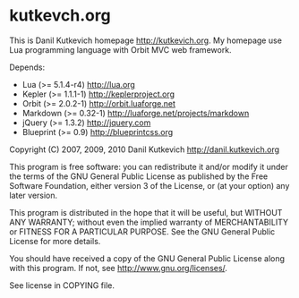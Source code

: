 kutkevch.org
============

This is Danil Kutkevich homepage <http://kutkevich.org>. My homepage
use Lua programming language with Orbit MVC web framework.

Depends:

* Lua (>= 5.1.4-r4) <http://lua.org>
* Kepler (>= 1.1.1-1) <http://keplerproject.org>
* Orbit (>= 2.0.2-1) <http://orbit.luaforge.net>
* Markdown (>= 0.32-1) <http://luaforge.net/projects/markdown>
* jQuery (>= 1.3.2) <http://jquery.com>
* Blueprint (>= 0.9) <http://blueprintcss.org>

Copyright (C) 2007, 2009, 2010 Danil Kutkevich
<http://danil.kutkevich.org>

This program is free software: you can redistribute it and/or modify
it under the terms of the GNU General Public License as published by
the Free Software Foundation, either version 3 of the License, or
(at your option) any later version.

This program is distributed in the hope that it will be useful,
but WITHOUT ANY WARRANTY; without even the implied warranty of
MERCHANTABILITY or FITNESS FOR A PARTICULAR PURPOSE.  See the
GNU General Public License for more details.

You should have received a copy of the GNU General Public License
along with this program.  If not, see <http://www.gnu.org/licenses/>.

See license in COPYING file.
